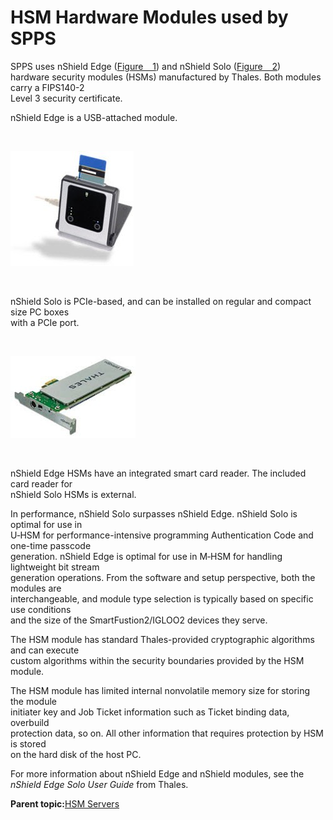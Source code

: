 # HSM Hardware Modules used by SPPS

SPPS uses nShield Edge \([Figure   1](GUID-9B2AD506-2924-445F-9207-5C672A750DDB.md#FIG_UL5_1MR_SNB)\) and nShield Solo \([Figure   2](GUID-9B2AD506-2924-445F-9207-5C672A750DDB.md#FIG_XF2_CMR_SNB)\)<br /> hardware security modules \(HSMs\) manufactured by Thales. Both modules carry a FIPS140-2<br /> Level 3 security certificate.

nShield Edge is a USB-attached module.

<br />

![](GUID-552AB46F-4329-4205-BC34-709F88E2F6A0-low.jpg "nShield Edge HSM Module")

<br />

nShield Solo is PCIe-based, and can be installed on regular and compact size PC boxes<br /> with a PCIe port.

<br />

![](GUID-D2186C09-3540-4347-A1BB-DB47BFEBA207-low.jpg "nShield Solo HSM Module")

<br />

nShield Edge HSMs have an integrated smart card reader. The included card reader for<br /> nShield Solo HSMs is external.

In performance, nShield Solo surpasses nShield Edge. nShield Solo is optimal for use in<br /> U‑HSM for performance-intensive programming Authentication Code and one-time passcode<br /> generation. nShield Edge is optimal for use in M‑HSM for handling lightweight bit stream<br /> generation operations. From the software and setup perspective, both the modules are<br /> interchangeable, and module type selection is typically based on specific use conditions<br /> and the size of the SmartFustion2/IGLOO2 devices they serve.

The HSM module has standard Thales-provided cryptographic algorithms and can execute<br /> custom algorithms within the security boundaries provided by the HSM module.

The HSM module has limited internal nonvolatile memory size for storing the module<br /> initiater key and Job Ticket information such as Ticket binding data, overbuild<br /> protection data, so on. All other information that requires protection by HSM is stored<br /> on the hard disk of the host PC.

For more information about nShield Edge and nShield modules, see the *nShield Edge Solo User Guide* from Thales.

**Parent topic:**[HSM Servers](GUID-8655628F-64C1-4EED-AA0C-2F15C461DFAB.md)

